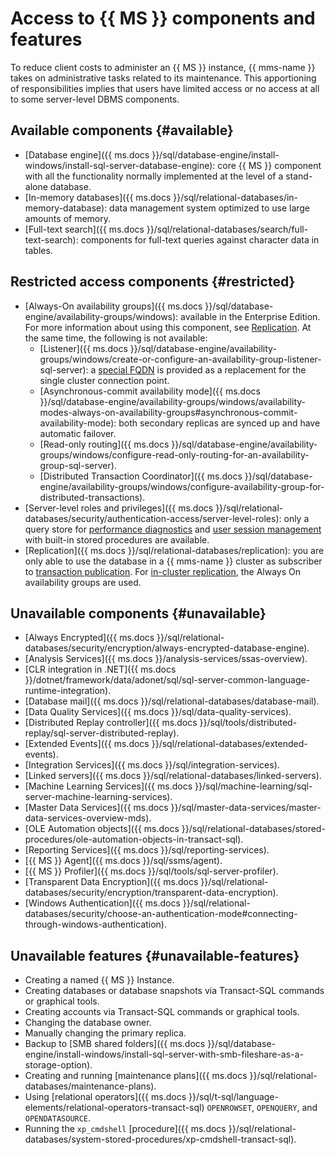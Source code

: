 # Access to {{ MS }} components and features

To reduce client costs to administer an {{ MS }} instance, {{ mms-name }} takes on administrative tasks related to its maintenance. This apportioning of responsibilities implies that users have limited access or no access at all to some server-level DBMS components.

## Available components {#available}

- [Database engine]({{ ms.docs }}/sql/database-engine/install-windows/install-sql-server-database-engine): core {{ MS }} component with all the functionality normally implemented at the level of a stand-alone database.
- [In-memory databases]({{ ms.docs }}/sql/relational-databases/in-memory-database): data management system optimized to use large amounts of memory.
- [Full-text search]({{ ms.docs }}/sql/relational-databases/search/full-text-search): components for full-text queries against character data in tables.

## Restricted access components {#restricted}

- [Always-On availability groups]({{ ms.docs }}/sql/database-engine/availability-groups/windows): available in the Enterprise Edition. For more information about using this component, see [Replication](replication.md). At the same time, the following is not available:
  - [Listener]({{ ms.docs }}/sql/database-engine/availability-groups/windows/create-or-configure-an-availability-group-listener-sql-server): a [special FQDN](../operations/connect#fqdn-primary-replica) is provided as a replacement for the single cluster connection point.
  - [Asynchronous-commit availability mode]({{ ms.docs }}/sql/database-engine/availability-groups/windows/availability-modes-always-on-availability-groups#asynchronous-commit-availability-mode): both secondary replicas are synced up and have automatic failover.
  - [Read-only routing]({{ ms.docs }}/sql/database-engine/availability-groups/windows/configure-read-only-routing-for-an-availability-group-sql-server).
  - [Distributed Transaction Coordinator]({{ ms.docs }}/sql/database-engine/availability-groups/windows/configure-availability-group-for-distributed-transactions).
- [Server-level roles and privileges]({{ ms.docs }}/sql/relational-databases/security/authentication-access/server-level-roles): only a query store for [performance diagnostics](../operations/performance-diagnostics#activate-stats-collector) and [user session management](../operations/sessions.md) with built-in stored procedures are available.
- [Replication]({{ ms.docs }}/sql/relational-databases/replication): you are only able to use the database in a {{ mms-name }} cluster as subscriber to [transaction publication](../tutorials/data-migration.md#replication). For [in-cluster replication](replication.md), the Always On availability groups are used.

## Unavailable components {#unavailable}

- [Always Encrypted]({{ ms.docs }}/sql/relational-databases/security/encryption/always-encrypted-database-engine).
- [Analysis Services]({{ ms.docs }}/analysis-services/ssas-overview).
- [CLR integration in .NET]({{ ms.docs }}/dotnet/framework/data/adonet/sql/sql-server-common-language-runtime-integration).
- [Database mail]({{ ms.docs }}/sql/relational-databases/database-mail).
- [Data Quality Services]({{ ms.docs }}/sql/data-quality-services).
- [Distributed Replay controller]({{ ms.docs }}/sql/tools/distributed-replay/sql-server-distributed-replay).
- [Extended Events]({{ ms.docs }}/sql/relational-databases/extended-events).
- [Integration Services]({{ ms.docs }}/sql/integration-services).
- [Linked servers]({{ ms.docs }}/sql/relational-databases/linked-servers).
- [Machine Learning Services]({{ ms.docs }}/sql/machine-learning/sql-server-machine-learning-services).
- [Master Data Services]({{ ms.docs }}/sql/master-data-services/master-data-services-overview-mds).
- [OLE Automation objects]({{ ms.docs }}/sql/relational-databases/stored-procedures/ole-automation-objects-in-transact-sql).
- [Reporting Services]({{ ms.docs }}/sql/reporting-services).
- [{{ MS }} Agent]({{ ms.docs }}/sql/ssms/agent).
- [{{ MS }} Profiler]({{ ms.docs }}/sql/tools/sql-server-profiler).
- [Transparent Data Encryption]({{ ms.docs }}/sql/relational-databases/security/encryption/transparent-data-encryption).
- [Windows Authentication]({{ ms.docs }}/sql/relational-databases/security/choose-an-authentication-mode#connecting-through-windows-authentication).

## Unavailable features {#unavailable-features}

- Creating a named {{ MS }} Instance.
- Creating databases or database snapshots via Transact-SQL commands or graphical tools.
- Creating accounts via Transact-SQL commands or graphical tools.
- Changing the database owner.
- Manually changing the primary replica.
- Backup to [SMB shared folders]({{ ms.docs }}/sql/database-engine/install-windows/install-sql-server-with-smb-fileshare-as-a-storage-option).
- Creating and running [maintenance plans]({{ ms.docs }}/sql/relational-databases/maintenance-plans).
- Using [relational operators]({{ ms.docs }}/sql/t-sql/language-elements/relational-operators-transact-sql) `OPENROWSET`, `OPENQUERY`, and `OPENDATASOURCE`.
- Running the `xp_cmdshell` [procedure]({{ ms.docs }}/sql/relational-databases/system-stored-procedures/xp-cmdshell-transact-sql).

